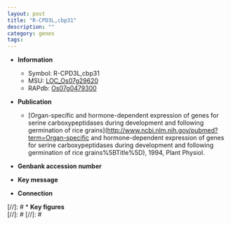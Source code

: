 ```yaml
---
layout: post
title: "R-CPD3L,cbp31"
description: ""
category: genes
tags: 
---
```


* **Information**  
    + Symbol: R-CPD3L,cbp31  
    + MSU: [LOC_Os07g29620](http://rice.plantbiology.msu.edu/cgi-bin/ORF_infopage.cgi?orf=LOC_Os07g29620)  
    + RAPdb: [Os07g0479300](http://rapdb.dna.affrc.go.jp/viewer/gbrowse_details/irgsp1?name=Os07g0479300)  

* **Publication**  
    + [Organ-specific and hormone-dependent expression of genes for serine carboxypeptidases during development and following germination of rice grains](http://www.ncbi.nlm.nih.gov/pubmed?term=Organ-specific and hormone-dependent expression of genes for serine carboxypeptidases during development and following germination of rice grains%5BTitle%5D), 1994, Plant Physiol.

* **Genbank accession number**  

* **Key message**  

* **Connection**  

[//]: # * **Key figures**  
[//]: # 
[//]: # 
